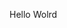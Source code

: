 Hello Wolrd








































































































































































































































































































































































































































































































































































































































































































































































































































































































